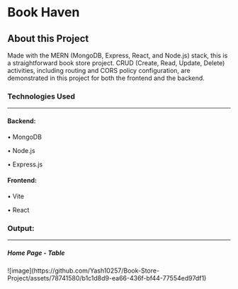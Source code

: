 <h1>Book Haven</h1>
<h2>About this Project</h2>
<p>Made with the MERN (MongoDB, Express, React, and Node.js) stack, this is a straightforward book store project. CRUD (Create, Read, Update, Delete) activities, including routing and CORS policy configuration, are demonstrated in this project for both the frontend and the backend.</p>

<h3>Technologies Used</h3>
<hr>
<h4>Backend:</h4>
<p>&#x2022; MongoDB</p>
<p>&#x2022; Node.js</p>
<p>&#x2022; Express.js</p>

<h4>Frontend:</h4>

<p>&#x2022; Vite</p>
<p>&#x2022; React</p>


<h3>Output:</h3>
<hr>

<h5>Home Page - Table</h5>
![image](https://github.com/Yash10257/Book-Store-Project/assets/78741580/b1c1d8d9-ea66-436f-bf44-77554ed97df1)

